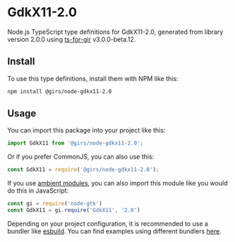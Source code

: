 
# GdkX11-2.0

Node.js TypeScript type definitions for GdkX11-2.0, generated from library version 2.0.0 using [ts-for-gir](https://github.com/gjsify/ts-for-gjs) v3.0.0-beta.12.

## Install

To use this type definitions, install them with NPM like this:
```bash
npm install @girs/node-gdkx11-2.0
```

## Usage

You can import this package into your project like this:
```ts
import GdkX11 from '@girs/node-gdkx11-2.0';
```

Or if you prefer CommonJS, you can also use this:
```ts
const GdkX11 = require('@girs/node-gdkx11-2.0');
```

If you use [ambient modules](https://github.com/gjsify/ts-for-gir/tree/main/packages/cli#ambient-modules), you can also import this module like you would do this in JavaScript:

```ts
const gi = require('node-gtk')
const GdkX11 = gi.require('GdkX11', '2.0')
```

Depending on your project configuration, it is recommended to use a bundler like [esbuild](https://esbuild.github.io/). You can find examples using different bundlers [here](https://github.com/gjsify/ts-for-gir/tree/main/examples).